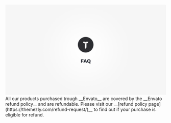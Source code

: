 <div class="thz-lightbox-gallery" markdown="1">
<div class="thz-doc-image max">
<img src="../../docs-media/splash-faq.jpg" alt="Themezly FAQ" />
</div>
<div markdown="1">
All our products purchased trough __Envato__  are covered by the __Envato refund policy__ and are refundable. Please visit our __[refund policy page](https://themezly.com/refund-request/)__ to find out if your purchase is eligible for refund.
</div>